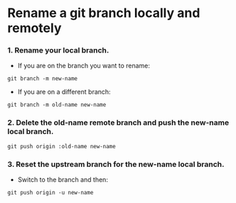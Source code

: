 # Rename a git branch locally and remotely

### 1. Rename your local branch.
- If you are on the branch you want to rename:

```git branch -m new-name```
- If you are on a different branch:


```git branch -m old-name new-name```

### 2. Delete the old-name remote branch and push the new-name local branch.
```git push origin :old-name new-name```

### 3. Reset the upstream branch for the new-name local branch.
- Switch to the branch and then:

```git push origin -u new-name```

